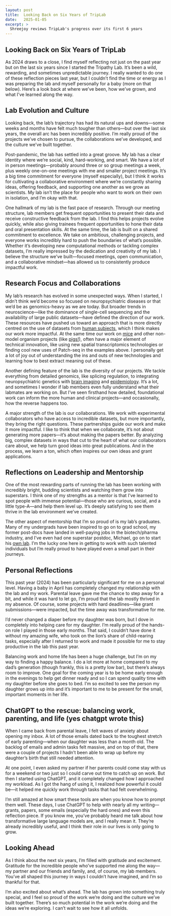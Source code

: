 ```yaml
---
layout: post
title:  Looking Back on Six Years of TripLab
date:   2025-01-05
excerpt: >
  Shreejoy reviews TripLab's progress over its first 6 years
---
```


## Looking Back on Six Years of TripLab

As 2024 draws to a close, I find myself reflecting not just on the past year but on the last six years since I started the Tripathy Lab. It’s been a wild, rewarding, and sometimes unpredictable journey. I really wanted to do one of these reflection pieces last year, but I couldn’t find the time or energy as I was preparing the lab and myself personally for a baby (more on that below). Here’s a look back at where we’ve been, how we’ve grown, and what I’ve learned along the way.

## Lab Evolution and Culture

Looking back, the lab’s trajectory has had its natural ups and downs—some weeks and months have felt much tougher than others—but over the last six years, the overall arc has been incredibly positive. I’m really proud of the projects we’ve chosen to pursue, the collaborations we’ve developed, and the culture we’ve built together.

Post-pandemic, the lab has settled into a great groove. My lab has a clear identity where we’re social, kind, hard-working, and smart. We have a lot of in person meetings—probably around three or so group meetings a week, plus weekly one-on-one meetings with me and smaller project meetings. It’s a big time commitment for everyone (myself especially), but I think it works for cultivating a collaborative environment where we’re constantly sharing ideas, offering feedback, and supporting one another as we grow as scientists. My lab isn’t the place for people who want to work on their own in isolation, and I’m okay with that. 

One hallmark of my lab is the fast pace of research. Through our meeting structure, lab members get frequent opportunities to present their data and receive constructive feedback from the lab. I find this helps projects evolve quickly, while also giving trainees frequent opportunities to hone their data and oral presentation skills.
At the same time, the lab is built on a shared commitment to excellence. We take on ambitious, challenging projects, and everyone works incredibly hard to push the boundaries of what’s possible. Whether it’s developing new computational methods or tackling complex datasets, I’m really impressed by the dedication and creativity of my lab. I believe the structure we’ve built—focused meetings, open communication, and a collaborative mindset—has allowed us to consistently produce impactful work.

## Research Focus and Collaborations

My lab’s research has evolved in some unexpected ways. When I started, I didn’t think we’d become so focused on neuropsychiatric diseases or that we’d be as genomics-heavy as we are today. But broader trends in neuroscience—like the dominance of single-cell sequencing and the availability of large public datasets—have defined the direction of our work. These resources have pushed us toward an approach that is more directly centred on the use of datasets from [human subjects](https://pubmed.ncbi.nlm.nih.gov/39237723/), which I think makes our work more impactful. At the same time our work on [mice](https://www.nature.com/articles/s41467-024-45821-y) and other non-model organism projects (like [pigs!](https://www.biorxiv.org/content/10.1101/2024.12.20.629638v1.abstract)), often have a major element of technical innovation, like using new spatial transcriptomics technologies or finding cool new uses of Patch-seq in the examples above. I personally get a lot of joy out of understanding the ins and outs of new technologies and learning how to best extract meaning out of these.

Another defining feature of the lab is the diversity of our projects. We tackle everything from detailed genomics, like splicing regulation, to integrating neuropsychiatric genetics with [brain imaging](https://www.nature.com/articles/s41467-024-46023-2) and [epidemiology](https://www.camh.ca/en/camh-news-and-stories/genetic-predisposition-to-schizophrenia-may-increase-risk-of-psychosis-from-cannabis-use). It’s a lot, and sometimes I wonder if lab members even fully understand what their labmates are working on. But I’ve seen firsthand how detailed, foundational work can inform the more human and clinical projects—and occasionally, how the reverse happens too.

A major strength of the lab is our collaborations. We work with experimental collaborators who have access to incredible datasets, but more importantly, they bring the right questions. These partnerships guide our work and make it more impactful. I like to think that when we collaborate, it’s not about generating more papers—it’s about making the papers better. By analyzing big, complex datasets in ways that cut to the heart of what our collaborators care about, we help turn good ideas into great publications. And in the process, we learn a ton, which often inspires our own ideas and grant applications.

## Reflections on Leadership and Mentorship

One of the most rewarding parts of running the lab has been working with incredibly bright, budding scientists and watching them grow into superstars. I think one of my strengths as a mentor is that I’ve learned to spot people with immense potential—those who are curious, social, and a little type-A—and help them level up. It’s deeply satisfying to see them thrive in the lab environment we’ve created. 

The other aspect of mentorship that I’m so proud of is my lab’s graduates. Many of my undergrads have been inspired to go on to grad school, my former post-docs have landed in well-paying jobs in the biotech/pharma industry, and I’ve even had one superstar postdoc, Michael, go on to start his [own lab](https://wainberglab.org/). I’m the lucky one here in getting to work with such talented individuals but I’m really proud to have played even a small part in their journeys. 

## Personal Reflections

This past year (2024) has been particularly significant for me on a personal level. Having a baby in April has completely changed my relationship with the lab and my work. Parental leave gave me the chance to step away for a bit, and while it was hard to let go, I’m proud that the lab mostly thrived in my absence. Of course, some projects with hard deadlines—like grant submissions—were impacted, but the time away was transformative for me.

I’d never changed a diaper before my daughter was born, but I dove in completely into helping care for my daughter. I’m really proud of the hands-on role I played in those early months. That said, I couldn’t have done it without my amazing wife, who took on the lion’s share of child-rearing tasks, especially after I returned to work and made it possible for me to stay productive in the lab this past year.

Balancing work and home life has been a huge challenge, but I’m on my way to finding a happy balance. I do a lot more at home compared to my dad’s generation (though frankly, this is a pretty low bar), but there’s always room to improve. One goal for the coming year is to be home early enough in the evenings to help get dinner ready and so I can spend quality time with my daughter before she goes to bed. I’m so excited to see the person my daughter grows up into and it’s important to me to be present for the small, important moments in her life.

## ChatGPT to the rescue: balancing work, parenting, and life (yes chatgpt wrote this)

When I came back from parental leave, I felt waves of anxiety about opening my inbox. A lot of those emails dated back to the toughest stretch of early parenting—when our daughter was less than a month old. The backlog of emails and admin tasks felt massive, and on top of that, there were a couple of projects I hadn’t been able to wrap up before my daughter’s birth that still needed attention.

At one point, I even asked my partner if her parents could come stay with us for a weekend or two just so I could carve out time to catch up on work. But then I started using ChatGPT, and it completely changed how I approached my workload. As I got the hang of using it, I realized how powerful it could be—it helped me quickly work through tasks that had felt overwhelming. 

I’m still amazed at how smart these tools are when you know how to prompt them well. These days, I use ChatGPT to help with nearly all my writing—grants, papers, some emails (especially the hard ones) and even this reflection piece. If you know me, you’ve probably heard me talk about how transformative large language models are, and I really mean it. They’re already incredibly useful, and I think their role in our lives is only going to grow.

## Looking Ahead

As I think about the next six years, I’m filled with gratitude and excitement. Gratitude for the incredible people who’ve supported me along the way—my partner and our friends and family, and, of course, my lab members. You’ve all shaped this journey in ways I couldn’t have imagined, and I’m so thankful for that.

I’m also excited about what’s ahead. The lab has grown into something truly special, and I feel so proud of the work we’re doing and the culture we’ve built together. There’s so much potential in the work we’re doing and the ideas we’re exploring. I can’t wait to see how it all unfolds.
